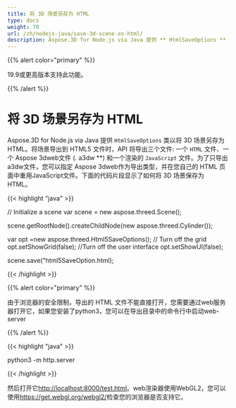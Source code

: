 ```yaml
---
title: 将 3D 场景另存为 HTML
type: docs
weight: 70
url: /zh/nodejs-java/save-3d-scene-as-html/
description: Aspose.3D for Node.js via Java 提供 ** HtmlSaveOptions ** 类，用于将 3D 场景另存为 HTML。
---
```

{{% alert color="primary" %}} 

19.9或更高版本支持此功能。

{{% /alert %}} 
#  **将 3D 场景另存为 HTML**
Aspose.3D for Node.js via Java 提供 `HtmlSaveOptions` 类以将 3D 场景另存为 HTML。将场景导出到 HTML5 文件时，API 将导出三个文件: 一个 `HTML` 文件、一个 Aspose 3dweb文件 (*.* a3dw **) 和一个渲染的 `JavaScript` 文件。为了只导出a3dw文件，您可以指定 Aspose 3dweb作为导出类型，并在您自己的 HTML 页面中重用JavaScript文件。下面的代码片段显示了如何将 3D 场景保存为 HTML。

{{< highlight "java" >}}

// Initialize a scene
var scene = new aspose.threed.Scene();

scene.getRootNode().createChildNode(new aspose.threed.Cylinder());

var opt =new aspose.threed.Html5SaveOptions();
// Turn off the grid
opt.setShowGrid(false);
//Turn off the user interface
opt.setShowUI(false);

scene.save("html5SaveOption.html);

{{< /highlight >}}


{{% alert color="primary" %}} 

由于浏览器的安全限制，导出的 HTML 文件不能直接打开，您需要通过web服务器打开它，如果您安装了python3，您可以在导出目录中的命令行中启动web-server

{{% /alert %}} 

{{< highlight "java" >}}

 python3 -m http.server

{{< /highlight >}}

然后打开它<http://localhost:8000/test.html>。web渲染器使用WebGL2，您可以使用<https://get.webgl.org/webgl2/>检查您的浏览器是否支持它。


